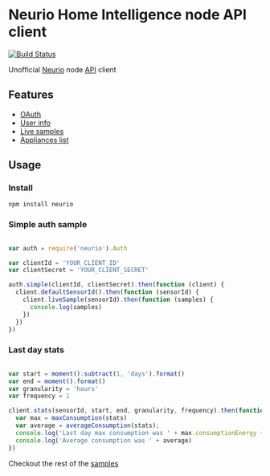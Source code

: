 # Neurio Home Intelligence node API client

[![Build Status](https://travis-ci.org/maaaikoool/neurio.svg?branch=master)](https://travis-ci.org/maaaikoool/neurio)

Unofficial [Neurio](http://neur.io) node [API](https://api.neur.io/docs/) client

## Features

- [OAuth](https://api.neur.io/docs/#oauth-2.0)
- [User info](https://api.neur.io/docs/#users)
- [Live samples](https://api.neur.io/docs/#samples)
- [Appliances list](https://api.neur.io/docs/#appliances)


## Usage

### Install

```
npm install neurio
```

### Simple auth sample

```js

var auth = require('neurio').Auth

var clientId = 'YOUR_CLIENT_ID'
var clientSecret = 'YOUR_CLIENT_SECRET'

auth.simple(clientId, clientSecret).then(function (client) {
  client.defaultSensorId().then(function (sensorId) {
    client.liveSample(sensorId).then(function (samples) {
      console.log(samples)
    })
  })
})
```

### Last day stats

```js

var start = moment().subtract(1, 'days').format()
var end = moment().format()
var granularity = 'hours'
var frequency = 1

client.stats(sensorId, start, end, granularity, frequency).then(function (stats) {
  var max = maxConsumption(stats)
  var average = averageConsumption(stats);
  console.log('Last day max consumption was ' + max.consumptionEnergy + " watts at " + moment(max.start).format())
  console.log('Average consumption was ' + average)
})

```


Checkout the rest of the [samples](/samples)
